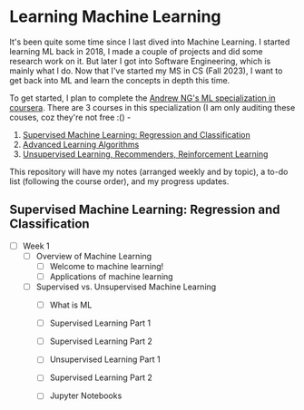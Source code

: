 # Learning Machine Learning

It's been quite some time since I last dived into Machine Learning. I started learning ML back in 2018, I made a couple of projects and did some research work on it. But later I got into Software Engineering, which is mainly what I do. Now that I've started my MS in CS (Fall 2023), I want to get back into ML and learn the concepts in depth this time.

To get started, I plan to complete the [Andrew NG's ML specialization in coursera](https://www.coursera.org/specializations/machine-learning-introduction). There are 3 courses in this specialization (I am only auditing these couses, coz they're not free :() - 

1. [Supervised Machine Learning: Regression and Classification](https://www.coursera.org/learn/machine-learning?specialization=machine-learning-introduction)
2. [Advanced Learning Algorithms](https://www.coursera.org/learn/advanced-learning-algorithms?specialization=machine-learning-introduction)
3. [Unsupervised Learning, Recommenders, Reinforcement Learning](https://www.coursera.org/learn/unsupervised-learning-recommenders-reinforcement-learning?specialization=machine-learning-introduction)

This repository will have my notes (arranged weekly and by topic), a to-do list (following the course order), and my progress updates.

## Supervised Machine Learning: Regression and Classification

- [ ] Week 1
    - [ ] Overview of Machine Learning
        - [ ] Welcome to machine learning!
        - [ ] Applications of machine learning
    - [ ] Supervised vs. Unsupervised Machine Learning
        - [ ] What is ML
        - [ ] Supervised Learning Part 1
        - [ ] Supervised Learning Part 2
        - [ ] Unsupervised Learning Part 1
        - [ ] Supervised Learning Part 2
        - [ ] Jupyter Notebooks



